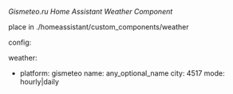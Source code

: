 *Gismeteo.ru Home Assistant Weather Component*  

place in ./homeassistant/custom_components/weather  

config:  

weather:
  - platform: gismeteo
    name: any_optional_name
    city: 4517
    mode: hourly|daily
